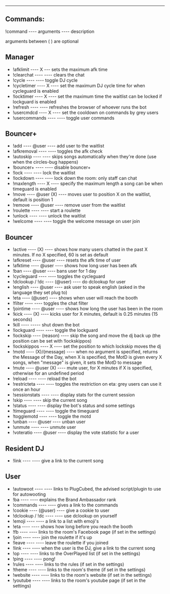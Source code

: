 ---------
Commands:
---------

!command ---- arguments ---- description

arguments between ( ) are optional


Manager
-------

- !afklimit ---- X --- sets the maximum afk time
- !clearchat ---- ---- clears the chat
- !cycle ---- ---- toggle DJ cycle
- !cycletimer ---- X ---- set the maximum DJ cycle time for when cycleguard is enabled
- !locktimer ---- X ---- set the maximum time the waitlist can be locked if lockguard is enabled
- !refresh ---- ---- refreshes the browser of whoever runs the bot
- !usercmdcd ---- X ---- set the cooldown on commands by grey users
- !usercommands ---- ---- toggle user commands

Bouncer+
--------

- !add ---- @user ---- add user to the waitlist
- !afkremoval ---- ---- toggles the afk check
- !autoskip ---- ---- skips songs automatically when they're done (use when the circles-bug happens)
- !bouncer+ ---- ---- disable bouncer+
- !lock ---- ---- lock the waitlist
- !lockdown ---- ---- lock down the room: only staff can chat
- !maxlength ---- X ---- specify the maximum length a song can be when timeguard is enabled
- !move ---- @user (X) ---- moves user to position X on the waitlist, default is position 1
- !remove ---- @user ---- remove user from the waitlist
- !roulette ---- ---- start a roulette
- !unlock ---- ---- unlock the waitlist
- !welcome ---- ---- toggle the welcome message on user join 

Bouncer
-------

- !active ---- (X) ---- shows how many users chatted in the past X minutes. If no X specified, 60 is set as default
- !afkreset ---- @user ---- resets the afk time of user
- !afktime ---- @user ---- shows how long user has been afk
- !ban ---- @user ---- bans user for 1 day
- !cycleguard ---- ---- toggles the cycleguard
- !dclookup / !dc ---- (@user) ---- do dclookup for user
- !english ---- @user ---- ask user to speak english (asked in the language they set plug to)
- !eta ---- (@user) ---- shows when user will reach the booth
- !filter ---- ---- toggles the chat filter
- !jointime ---- @user ---- shows how long the user has been in the room
- !kick ---- (X) ---- kicks user for X minutes, default is 0.25 minutes (15 seconds)
- !kill ---- ----- shut down the bot
- !lockguard ---- ---- toggle the lockguard
- !lockskip ---- (reason) ---- skip the song and move the dj back up (the position can be set with !lockskippos)
- !lockskippos ---- X ---- set the position to which lockskip moves the dj
- !motd ---- (X)/(message) ---- when no argument is specified, returns the Message of the Day, when X is specified, the MotD is given every X songs, when "message" is given, it sets the MotD to message
- !mute ---- @user (X) ---- mute user, for X minutes if X is specified, otherwise for an undefined period
- !reload ---- ---- reload the bot
- !restricteta ---- ---- toggles the restriction on eta: grey users can use it once an hour
- !sessionstats ---- ---- display stats for the current session
- !skip ---- ---- skip the current song
- !status ---- ---- display the bot's status and some settings
- !timeguard ---- ---- toggle the timeguard
- !togglemotd ---- ---- toggle the motd
- !unban ---- @user ---- unban user
- !unmute ---- ---- unmute user
- !voteratio ---- @user ---- display the vote statistic for a user

Resident DJ
-----------

- !link ---- ---- give a link to the current song



User
----

- !autowoot ---- ---- links to PlugCubed, the advised script/plugin to use for autowooting
- !ba ---- ---- explains the Brand Ambassador rank
- !commands ---- ---- gives a link to the commands
- !cookie ---- (@user) ---- give a cookie to user
- !dclookup / !dc ---- ---- use dclookup on yourself
- !emoji ---- ---- a link to a list with emoji's
- !eta ---- ---- shows how long before you reach the booth
- !fb ---- ---- links to the room's Facebook page (if set in the settings)
- !join ---- ---- join the roulette if it's up
- !leave ---- ---- leave the roulette if you joined
- !link ---- ---- when the user is the DJ, give a link to the current song
- !op ---- ---- links to the OverPlayed list (if set in the settings)
- !ping ---- ---- pong!
- !rules ---- ---- links to the rules (if set in the settings)
- !theme ---- ---- links to the room's theme (if set in the settings)
- !website ---- ---- links to the room's website (if set in the settings)
- !youtube ---- ---- links to the room's youtube page (if set in the settings)
